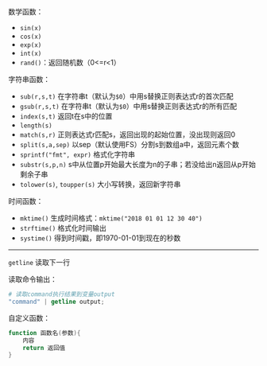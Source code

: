 数学函数：

- `sin(x)`
- `cos(x)`
- `exp(x)`
- `int(x)`
- `rand()`：返回随机数（0<=r<1）

字符串函数：

- `sub(r,s,t)` 在字符串t（默认为`$0`）中用s替换正则表达式r的首次匹配
- `gsub(r,s,t)` 在字符串t（默认为`$0`）中用s替换正则表达式r的所有匹配
- `index(s,t)` 返回t在s中的位置
- `length(s)`
- `match(s,r)` 正则表达式r匹配s，返回出现的起始位置，没出现则返回0
- `split(s,a,sep)` 以sep（默认使用FS）分割s到数组a中，返回元素个数
- `sprintf("fmt", expr)` 格式化字符串
- `substr(s,p,n)` s中从位置p开始最大长度为n的子串；若没给出n返回从p开始剩余子串
- `tolower(s)`, `toupper(s)` 大小写转换，返回新字符串

时间函数：

- `mktime()`  生成时间格式：`mktime("2018 01 01 12 30 40")`
- `strftime()` 格式化时间输出
- `systime()` 得到时间戳，即1970-01-01到现在的秒数

---

`getline` 读取下一行

读取命令输出：

``` awk
# 读取command执行结果到变量output
"command" | getline output;
```

自定义函数：

``` awk
function 函数名(参数){
    内容
    return 返回值
}
```
